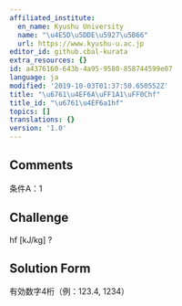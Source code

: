 ```yaml
---
affiliated_institute:
  en_name: Kyushu University
  name: "\u4E5D\u5DDE\u5927\u5B66"
  url: https://www.kyushu-u.ac.jp
editor_id: github.cbal-kurata
extra_resources: {}
id: a4376160-643b-4a95-9580-858744599e07
language: ja
modified: '2019-10-03T01:37:50.650552Z'
title: "\u6761\u4EF6A\uFF1A1\uFF0Chf"
title_id: "\u6761\u4EF6a1hf"
topics: []
translations: {}
version: '1.0'
---
```


## Comments
条件A：1

## Challenge
hf [kJ/kg] ?

## Solution Form
有効数字4桁（例：123.4,  1234）




